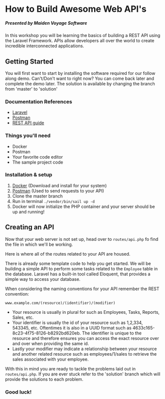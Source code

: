 # How to Build Awesome Web API's
##### Presented by Maiden Voyage Software

In this workshop you will be learning the basics of building a REST API using the Laravel Framework. APIs allow developers all over the world to create incredible interconnected applications.

## Getting Started

You will first want to start by installing the software required for our follow along demo. Can't/Don't want to right now? You can come back later and complete the demo later. The solution is available by changing the branch from 'master' to 'solution'

### Documentation References
* [Laravel](https://laravel.com/docs/9.x/installation)
* [Postman](https://learning.postman.com/docs/getting-started/introduction/)
* [REST API guide](https://www.restapitutorial.com/)

### Things you'll need

* Docker
* Postman
* Your favorite code editor
* The sample project code

### Installation & setup

1. [Docker](https://www.docker.com/products/docker-desktop) (Download and install for your system)
2. [Postman](https://www.postman.com/downloads/) (Used to send requests to your API)
3. Clone the master branch
4. Run in terminal ```./vendor/bin/sail up -d```
5. Docker will now initialize the PHP container and your server should be up and running!

## Creating an API

Now that your web server is not set up, head over to ```routes/api.php``` fo find the file in which we'll be working.

Here is where all of the routes related to your API are housed.

There is already some template code to help you get started. We will be building a simple API to perform some tasks related to the ```Employee``` table in the database. Laravel has a built-in tool called Eloquent, that provides a simple way to access your database.

When considering the naming conventions for your API remember the REST convention:

``` www.example.com/(resource)/(identifier)/(modifier) ```

* Your resource is usually in plural for such as Employees, Tasks, Reports, Sales, etc.
* Your identifier is usually the id of your resource such as 1,2,334, 543345, etc. Oftentimes it is also in a UUID format such as 4633c165-8c23-4f75-8126-b8292bd620eb. The identifier is unique to the resource and therefore ensures you can access the exact resource over and over when providing the same id.
* Lastly your modifier may indicate a relationship between your resource and another related resource such as employees/1/sales to retrieve the sales associated with your employee.


With this in mind you are ready to tackle the problems laid out in ```routes/api.php```. If you are ever stuck refer to the 'solution' branch which will provide the solutions to each problem.

### Good luck!
